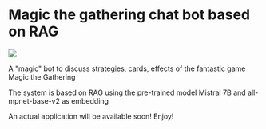 # Magic the gathering chat bot based on RAG

![](https://logos-world.net/wp-content/uploads/2023/05/Magic-The-Gathering-Logo.png)


A "magic" bot to discuss strategies, cards, effects of the fantastic game Magic the Gathering

The system is based on RAG using the pre-trained model Mistral 7B and all-mpnet-base-v2 as embedding

An actual application will be available soon! Enjoy!